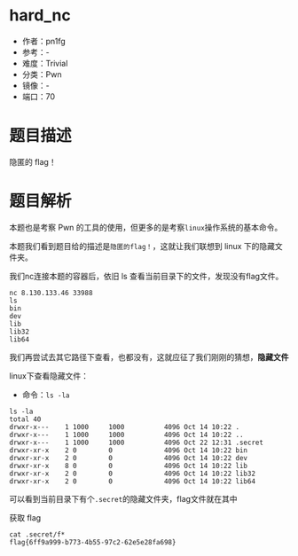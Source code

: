 # hard_nc

- 作者：pn1fg
- 参考：-
- 难度：Trivial
- 分类：Pwn
- 镜像：-
- 端口：70

# 题目描述

隐匿的 flag！

# 题目解析

本题也是考察 Pwn 的工具的使用，但更多的是考察`linux`操作系统的基本命令。

本题我们看到题目给的描述是`隐匿的flag！`，这就让我们联想到 linux 下的隐藏文件夹。

我们nc连接本题的容器后，依旧 ls 查看当前目录下的文件，发现没有flag文件。

```shell
nc 8.130.133.46 33988
ls
bin
dev
lib
lib32
lib64
```

我们再尝试去其它路径下查看，也都没有，这就应征了我们刚刚的猜想，**隐藏文件**

linux下查看隐藏文件：

- 命令：`ls -la`

```shell
ls -la
total 40
drwxr-x---    1 1000     1000          4096 Oct 14 10:22 .
drwxr-x---    1 1000     1000          4096 Oct 14 10:22 ..
drwxr-x---    1 1000     1000          4096 Oct 22 12:31 .secret
drwxr-xr-x    2 0        0             4096 Oct 14 10:22 bin
drwxr-xr-x    2 0        0             4096 Oct 14 10:22 dev
drwxr-xr-x    8 0        0             4096 Oct 14 10:22 lib
drwxr-xr-x    2 0        0             4096 Oct 14 10:22 lib32
drwxr-xr-x    2 0        0             4096 Oct 14 10:22 lib64
```

可以看到当前目录下有个`.secret`的隐藏文件夹，flag文件就在其中

获取 flag

```shell
cat .secret/f*
flag{6ff9a999-b773-4b55-97c2-62e5e28fa698}
```
